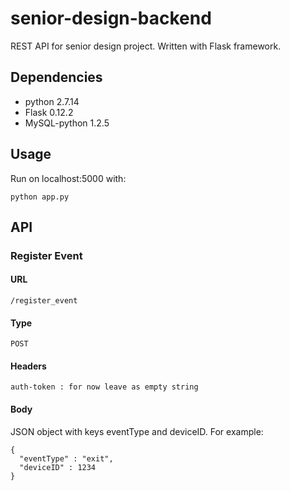 # senior-design-backend
REST API for senior design project. Written with Flask framework.

## Dependencies

* python 2.7.14
* Flask 0.12.2
* MySQL-python 1.2.5

## Usage

Run on localhost:5000 with:
```
python app.py
```

## API

### Register Event

#### URL
```
/register_event
```

#### Type

```
POST
```

#### Headers
```
auth-token : for now leave as empty string
```
#### Body
JSON object with keys eventType and deviceID. For example:
```
{
  "eventType" : "exit",
  "deviceID" : 1234
}
```
